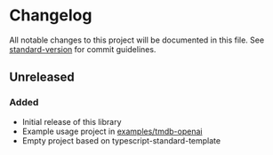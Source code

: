 # Changelog

All notable changes to this project will be documented in this file. See [standard-version](https://github.com/conventional-changelog/standard-version) for commit guidelines.
 
## Unreleased

### Added
- Initial release of this library
- Example usage project in [examples/tmdb-openai](examples/tmdb-openai)
- Empty project based on typescript-standard-template 
